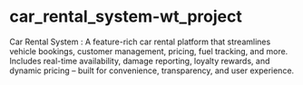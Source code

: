 # car_rental_system-wt_project
Car Rental System : A feature-rich car rental platform that streamlines vehicle bookings, customer management, pricing, fuel tracking, and more. Includes real-time availability, damage reporting, loyalty rewards, and dynamic pricing – built for convenience, transparency, and user experience.
